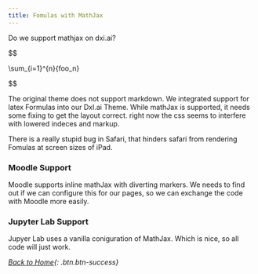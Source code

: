 ```yaml
---
title: Fomulas with MathJax
---
```


Do we support mathjax on dxi.ai?

$$

\sum_{i=1}^{n}{foo_n}

$$

The original theme does not support markdown. We integrated support for latex Formulas into our DxI.ai Theme. While mathJax is supported, it needs some fixing to get the layout correct. right now the css seems to interfere with lowered indeces and markup. 

There is a really stupid bug in Safari, that hinders safari from rendering Fomulas at screen sizes of iPad. 

### Moodle Support

Moodle supports inline mathJax with diverting markers. We needs to find out if we can configure this for our pages, so we can exchange the code with Moodle more easily.

### Jupyter Lab Support 

Jupyer Lab uses a vanilla coniguration of MathJax. Which is nice, so all code will just work. 

[<i class="fas fa-home"/> Back to Home](https://www.dxi.ai/tmppages/){: .btn.btn-success}
